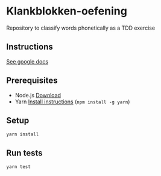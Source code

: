 # Klankblokken-oefening

Repository to classify words phonetically as a TDD exercise

## Instructions

[See google docs](https://docs.google.com/document/d/1kkd3VJSFVxgIPs7Ebjw632eDPXJ6zHKbRiOMa-ErusE/)

## Prerequisites

- Node.js [Download](https://nodejs.org/en/download/)
- Yarn [Install instructions](https://yarnpkg.com/getting-started/install) (`npm install -g yarn`)

## Setup

```
yarn install
```

## Run tests

```
yarn test
```

